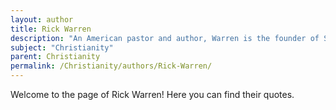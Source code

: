 ```yaml
---
layout: author
title: Rick Warren
description: "An American pastor and author, Warren is the founder of Saddleback Church and the author of \"The Purpose Driven Life,\" which emphasizes a purpose-driven approach to living a Christian life."
subject: "Christianity"
parent: Christianity
permalink: /Christianity/authors/Rick-Warren/
---
```


Welcome to the page of Rick Warren! Here you can find their quotes.
